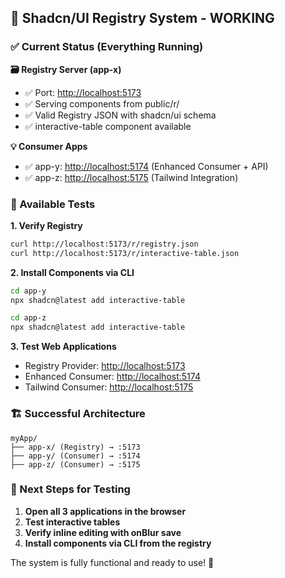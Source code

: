## 🎉 Shadcn/UI Registry System - WORKING

### ✅ Current Status (Everything Running)

**🗃️ Registry Server (app-x)**

- ✅ Port: <http://localhost:5173>
- ✅ Serving components from public/r/
- ✅ Valid Registry JSON with shadcn/ui schema
- ✅ interactive-table component available

**💡 Consumer Apps**

- ✅ app-y: <http://localhost:5174> (Enhanced Consumer + API)
- ✅ app-z: <http://localhost:5175> (Tailwind Integration)

### 🧪 Available Tests

**1. Verify Registry**

```bash
curl http://localhost:5173/r/registry.json
curl http://localhost:5173/r/interactive-table.json
```

**2. Install Components via CLI**

```bash
cd app-y
npx shadcn@latest add interactive-table

cd app-z
npx shadcn@latest add interactive-table
```

**3. Test Web Applications**

- Registry Provider: <http://localhost:5173>
- Enhanced Consumer: <http://localhost:5174>
- Tailwind Consumer: <http://localhost:5175>

### 🏗️ Successful Architecture

```
myApp/
├── app-x/ (Registry) → :5173
├── app-y/ (Consumer) → :5174
├── app-z/ (Consumer) → :5175
```

### 🚀 Next Steps for Testing

1. **Open all 3 applications in the browser**
2. **Test interactive tables**
3. **Verify inline editing with onBlur save**
4. **Install components via CLI from the registry**

The system is fully functional and ready to use! 🎯
